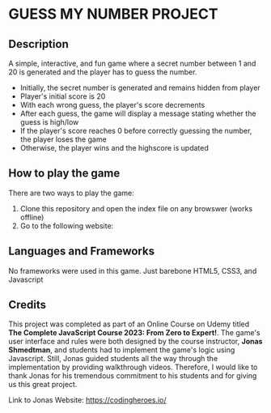 # GUESS MY NUMBER PROJECT

## Description

A simple, interactive, and fun game where a secret number between 1 and 20
is generated and the player has to guess the number.

-    Initially, the secret number is generated and remains hidden from player
-    Player's initial score is 20
-    With each wrong guess, the player's score decrements
-    After each guess, the game will display a message stating whether the guess is high/low
-    If the player's score reaches 0 before correctly guessing the number, the player loses the game
-    Otherwise, the player wins and the highscore is updated

## How to play the game

There are two ways to play the game:

1. Clone this repository and open the index file on any browswer (works offline)
2. Go to the following website:

## Languages and Frameworks

No frameworks were used in this game. Just barebone HTML5, CSS3, and Javascript

## Credits

This project was completed as part of an Online Course on Udemy titled
**The Complete JavaScript Course 2023: From Zero to Expert!**. The game's
user interface and rules were both designed by the course instructor, **Jonas Shmedtman**, and
students had to implement the game's logic using Javascript. Still, Jonas guided students all the
way through the implementation by providing walkthrough videos. Therefore, I would like to thank
Jonas for his tremendous commitment to his students and for giving us this great project.

Link to Jonas Website: https://codingheroes.io/
